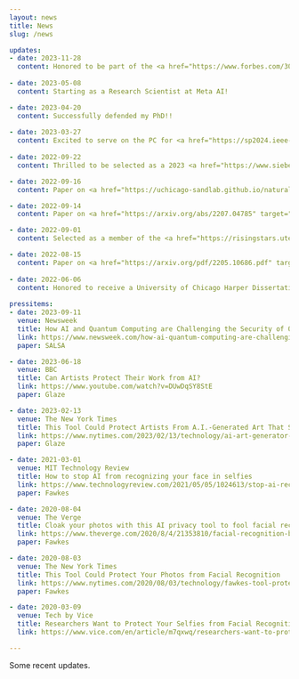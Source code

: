 ```yaml
---
layout: news
title: News
slug: /news

updates:
- date: 2023-11-28
  content: Honored to be part of the <a href="https://www.forbes.com/30-under-30/2024/consumer-technology" target="_blank">Forbes 30 under 30 class of 2024</a>.
  
- date: 2023-05-08
  content: Starting as a Research Scientist at Meta AI!

- date: 2023-04-20
  content: Successfully defended my PhD!!
  
- date: 2023-03-27
  content: Excited to serve on the PC for <a href="https://sp2024.ieee-security.org/" target="_blank">IEEE Security and Privacy 2024.</a>
  
- date: 2022-09-22
  content: Thrilled to be selected as a 2023 <a href="https://www.siebelscholars.com/scholar-profile/3715/" target="_blank">Siebel Scholar!</a>

- date: 2022-09-16
  content: Paper on <a href="https://uchicago-sandlab.github.io/naturalbackdoors/" target="_blank" class="blog-post-title">finding naturally occuring backdoor datasets</a> accepted to NeurIPS 2022!

- date: 2022-09-14
  content: Paper on <a href="https://arxiv.org/abs/2207.04785" target="_blank" class="blog-post-title">attacking lattice cryptography with transformers</a> accepted to NeurIPS 2022!

- date: 2022-09-01
  content: Selected as a member of the <a href="https://risingstars.utexas.edu/" target="_blank" class="blog-post-title">EECS Rising Stars 2022</a> cohort.

- date: 2022-08-15
  content: Paper on <a href="https://arxiv.org/pdf/2205.10686.pdf" target="_blank">post-breach model recovery</a> accepted to CCS 2022!
  
- date: 2022-06-06
  content: Honored to receive a University of Chicago Harper Dissertation fellowship.
  
pressitems:
- date: 2023-09-11
  venue: Newsweek
  title: How AI and Quantum Computing are Challenging the Security of Our Digital Future
  link: https://www.newsweek.com/how-ai-quantum-computing-are-challenging-security-our-digital-future-1825628
  paper: SALSA

- date: 2023-06-18
  venue: BBC
  title: Can Artists Protect Their Work from AI?
  link: https://www.youtube.com/watch?v=DUwDqSY8StE
  paper: Glaze

- date: 2023-02-13
  venue: The New York Times
  title: This Tool Could Protect Artists From A.I.-Generated Art That Steals Their Style
  link: https://www.nytimes.com/2023/02/13/technology/ai-art-generator-lensa-stable-diffusion.html
  paper: Glaze

- date: 2021-03-01
  venue: MIT Technology Review
  title: How to stop AI from recognizing your face in selfies
  link: https://www.technologyreview.com/2021/05/05/1024613/stop-ai-recognizing-your-face-selfies-machine-learning-facial-recognition-clearview/
  paper: Fawkes

- date: 2020-08-04
  venue: The Verge
  title: Cloak your photos with this AI privacy tool to fool facial recognition
  link: https://www.theverge.com/2020/8/4/21353810/facial-recognition-block-ai-selfie-cloaking-fawkes
  paper: Fawkes

- date: 2020-08-03
  venue: The New York Times
  title: This Tool Could Protect Your Photos from Facial Recognition
  link: https://www.nytimes.com/2020/08/03/technology/fawkes-tool-protects-photos-from-facial-recognition.html
  paper: Fawkes

- date: 2020-03-09
  venue: Tech by Vice
  title: Researchers Want to Protect Your Selfies from Facial Recognition
  link: https://www.vice.com/en/article/m7qxwq/researchers-want-to-protect-your-selfies-from-facial-recognition

---
```


Some recent updates.
<br />
